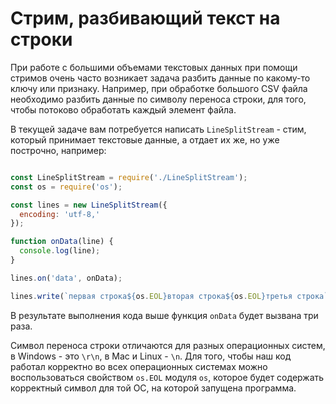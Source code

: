 # Стрим, разбивающий текст на строки

При работе с большими объемами текстовых данных при помощи стримов очень часто возникает задача 
разбить данные по какому-то ключу или признаку. Например, при обработке большого CSV файла 
необходимо разбить данные по символу переноса строки, для того, чтобы потоково обработать каждый 
элемент файла.

В текущей задаче вам потребуется написать `LineSplitStream` - стим, который принимает текстовые 
данные, а отдает их же, но уже построчно, например:

```js

const LineSplitStream = require('./LineSplitStream');
const os = require('os');

const lines = new LineSplitStream({
  encoding: 'utf-8,'
});

function onData(line) {
  console.log(line);
}

lines.on('data', onData);

lines.write(`первая строка${os.EOL}вторая строка${os.EOL}третья строка`);

``` 

В результате выполнения кода выше функция `onData` будет вызвана три раза.

Символ переноса строки отличаются для разных операционных систем, в Windows - это `\r\n`, в Mac и 
Linux - `\n`. Для того, чтобы наш код работал корректно во всех операционных системах можно 
воспользоваться свойством `os.EOL` модуля `os`, которое будет содержать корректный символ для той 
ОС, на которой запущена программа.
